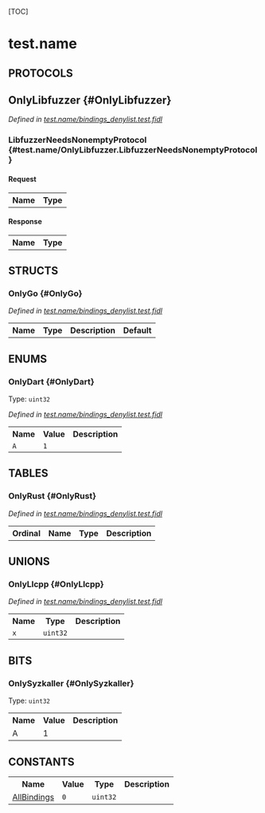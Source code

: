 [TOC]

# test.name


## **PROTOCOLS**

## OnlyLibfuzzer {#OnlyLibfuzzer}
*Defined in [test.name/bindings_denylist.test.fidl](https://fuchsia.googlesource.com/fuchsia/+/master/bindings_denylist.test.fidl#36)*


### LibfuzzerNeedsNonemptyProtocol {#test.name/OnlyLibfuzzer.LibfuzzerNeedsNonemptyProtocol}


#### Request
<table>
    <tr><th>Name</th><th>Type</th></tr>
    </table>


#### Response
<table>
    <tr><th>Name</th><th>Type</th></tr>
    </table>



## **STRUCTS**

### OnlyGo {#OnlyGo}
*Defined in [test.name/bindings_denylist.test.fidl](https://fuchsia.googlesource.com/fuchsia/+/master/bindings_denylist.test.fidl#23)*



<table>
    <tr><th>Name</th><th>Type</th><th>Description</th><th>Default</th></tr>
</table>



## **ENUMS**

### OnlyDart {#OnlyDart}
Type: <code>uint32</code>

*Defined in [test.name/bindings_denylist.test.fidl](https://fuchsia.googlesource.com/fuchsia/+/master/bindings_denylist.test.fidl#18)*



<table>
    <tr><th>Name</th><th>Value</th><th>Description</th></tr><tr>
            <td><code>A</code></td>
            <td><code>1</code></td>
            <td></td>
        </tr></table>



## **TABLES**

### OnlyRust {#OnlyRust}


*Defined in [test.name/bindings_denylist.test.fidl](https://fuchsia.googlesource.com/fuchsia/+/master/bindings_denylist.test.fidl#27)*



<table>
    <tr><th>Ordinal</th><th>Name</th><th>Type</th><th>Description</th></tr>
    </table>



## **UNIONS**

### OnlyLlcpp {#OnlyLlcpp}
*Defined in [test.name/bindings_denylist.test.fidl](https://fuchsia.googlesource.com/fuchsia/+/master/bindings_denylist.test.fidl#31)*


<table>
    <tr><th>Name</th><th>Type</th><th>Description</th></tr><tr>
            <td><code>x</code></td>
            <td>
                <code>uint32</code>
            </td>
            <td></td>
        </tr></table>



## **BITS**

### OnlySyzkaller {#OnlySyzkaller}
Type: <code>uint32</code>


<table>
    <tr><th>Name</th><th>Value</th><th>Description</th></tr><tr>
            <td>A</td>
            <td>1</td>
            <td></td>
        </tr></table>



## **CONSTANTS**

<table>
    <tr><th>Name</th><th>Value</th><th>Type</th><th>Description</th></tr><tr id="AllBindings">
            <td><a href="https://fuchsia.googlesource.com/fuchsia/+/master/bindings_denylist.test.fidl#10">AllBindings</a></td>
            <td>
                    <code>0</code>
                </td>
                <td><code>uint32</code></td>
            <td></td>
        </tr>
    
</table>



